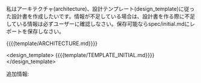 私はアーキテクチャ(architecture)、設計テンプレート(design_template)に従った設計書を作成したいです。情報が不足している場合は、設計書を作る際に不足している情報は必ずユーザーに確認しなさい。保存可能ならspec/initial.mdにレポートを保存しなさい。

<architecture>
{{{{template/ARCHITECTURE.md}}}}
</architecture>

<design_template>
{{{{template/TEMPLATE_INITIAL.md}}}}
</design_template>

追加情報:
